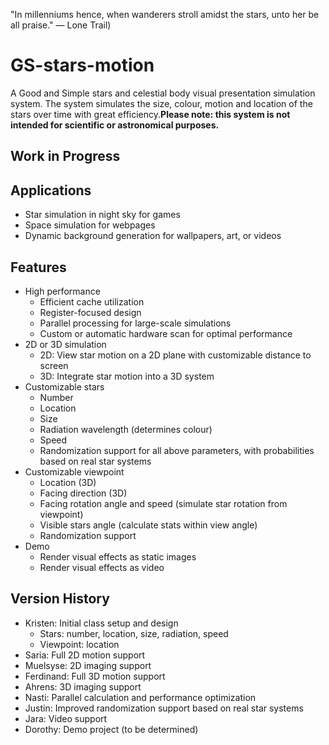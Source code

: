 "In millenniums hence, when wanderers stroll amidst the stars, unto her be all praise." 
— Lone Trail)
# GS-stars-motion
A Good and Simple stars and celestial body visual presentation simulation system. The system simulates the size, colour, motion and location of the stars over time with great efficiency.**Please note: this system is not intended for scientific or astronomical purposes.**

## Work in Progress

## Applications
- Star simulation in night sky for games
- Space simulation for webpages
- Dynamic background generation for wallpapers, art, or videos

## Features
- High performance
  - Efficient cache utilization
  - Register-focused design
  - Parallel processing for large-scale simulations
  - Custom or automatic hardware scan for optimal performance
- 2D or 3D simulation
  - 2D: View star motion on a 2D plane with customizable distance to screen
  - 3D: Integrate star motion into a 3D system
- Customizable stars
  - Number
  - Location
  - Size
  - Radiation wavelength (determines colour)
  - Speed
  - Randomization support for all above parameters, with probabilities based on real star systems
- Customizable viewpoint
  - Location (3D)
  - Facing direction (3D)
  - Facing rotation angle and speed (simulate star rotation from viewpoint)
  - Visible stars angle (calculate stats within view angle)
  - Randomization support
- Demo
  - Render visual effects as static images
  - Render visual effects as video

## Version History
- Kristen: Initial class setup and design
  - Stars: number, location, size, radiation, speed
  - Viewpoint: location
- Saria: Full 2D motion support
- Muelsyse: 2D imaging support
- Ferdinand: Full 3D motion support
- Ahrens: 3D imaging support
- Nasti: Parallel calculation and performance optimization
- Justin: Improved randomization support based on real star systems
- Jara: Video support
- Dorothy: Demo project (to be determined)
